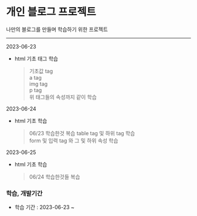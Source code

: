 # 개인 블로그 프로젝트  

나만의 블로그를 만들며 학습하기 위한 프로젝트  

---  

2023-06-23  

- html 기초 태그 학습  

  > 기초값 tag  
  > a tag  
  > img tag  
  > p tag  
  > 위 태그들의 속성까지 같이 학습  

2023-06-24  

- html 기초 학습

   > 06/23 학습한것 복습
   > table tag 및 하위 tag 학습  
   > form 및 입력 tag 와 그 및 하위 속성 학습  

2023-06-25

- html 기초 학습

    > 06/24 학습한것들 복습

### 학습, 개발기간  

- 학습 기간 : 2023-06-23 ~  
